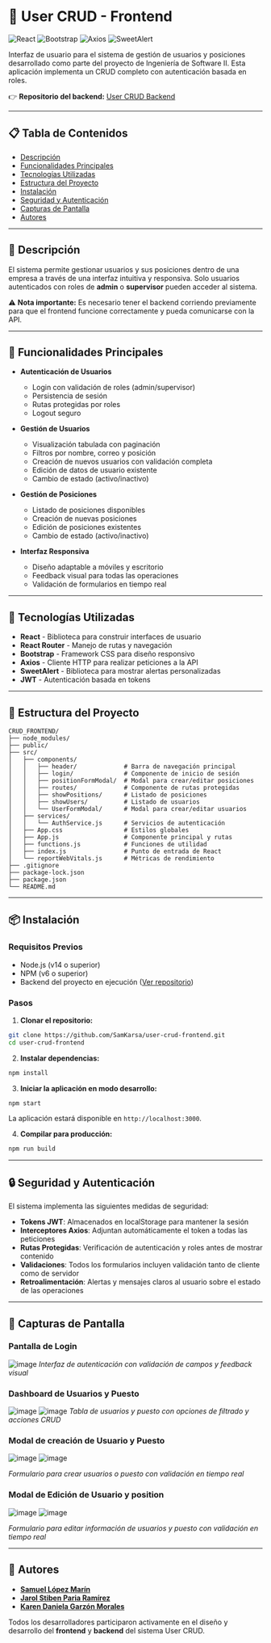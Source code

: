 # 🚀 User CRUD - Frontend

![React](https://img.shields.io/badge/React-20232A?style=for-the-badge&logo=react&logoColor=61DAFB)
![Bootstrap](https://img.shields.io/badge/Bootstrap-563D7C?style=for-the-badge&logo=bootstrap&logoColor=white)
![Axios](https://img.shields.io/badge/Axios-5A29E4?style=for-the-badge&logo=axios&logoColor=white)
![SweetAlert](https://img.shields.io/badge/SweetAlert-FF6384?style=for-the-badge&logo=sweetalert&logoColor=white)

Interfaz de usuario para el sistema de gestión de usuarios y posiciones desarrollado como parte del proyecto de Ingeniería de Software II. Esta aplicación implementa un CRUD completo con autenticación basada en roles.

👉 **Repositorio del backend:** [User CRUD Backend](https://github.com/JarolParia/CRUD.git)

---

## 📋 Tabla de Contenidos

- [Descripción](#-descripción)
- [Funcionalidades Principales](#-funcionalidades-principales)
- [Tecnologías Utilizadas](#-tecnologías-utilizadas)
- [Estructura del Proyecto](#-estructura-del-proyecto)
- [Instalación](#-instalación)
- [Seguridad y Autenticación](#-seguridad-y-autenticación)
- [Capturas de Pantalla](#-capturas-de-pantalla)
- [Autores](#-autores)

---

## 📝 Descripción

El sistema permite gestionar usuarios y sus posiciones dentro de una empresa a través de una interfaz intuitiva y responsiva. Solo usuarios autenticados con roles de **admin** o **supervisor** pueden acceder al sistema.

⚠️ **Nota importante:** Es necesario tener el backend corriendo previamente para que el frontend funcione correctamente y pueda comunicarse con la API.

---

## 🔐 Funcionalidades Principales

- **Autenticación de Usuarios**
  - Login con validación de roles (admin/supervisor)
  - Persistencia de sesión
  - Rutas protegidas por roles
  - Logout seguro

- **Gestión de Usuarios**
  - Visualización tabulada con paginación
  - Filtros por nombre, correo y posición
  - Creación de nuevos usuarios con validación completa
  - Edición de datos de usuario existente
  - Cambio de estado (activo/inactivo)

- **Gestión de Posiciones**
  - Listado de posiciones disponibles
  - Creación de nuevas posiciones
  - Edición de posiciones existentes
  - Cambio de estado (activo/inactivo)

- **Interfaz Responsiva**
  - Diseño adaptable a móviles y escritorio
  - Feedback visual para todas las operaciones
  - Validación de formularios en tiempo real

---

## 🧰 Tecnologías Utilizadas

- **React** - Biblioteca para construir interfaces de usuario
- **React Router** - Manejo de rutas y navegación
- **Bootstrap** - Framework CSS para diseño responsivo
- **Axios** - Cliente HTTP para realizar peticiones a la API
- **SweetAlert** - Biblioteca para mostrar alertas personalizadas
- **JWT** - Autenticación basada en tokens

---

## 📂 Estructura del Proyecto

```
CRUD_FRONTEND/
├── node_modules/
├── public/
├── src/
│   ├── components/
│   │   ├── header/             # Barra de navegación principal
│   │   ├── login/              # Componente de inicio de sesión
│   │   ├── positionFormModal/  # Modal para crear/editar posiciones
│   │   ├── routes/             # Componente de rutas protegidas
│   │   ├── showPositions/      # Listado de posiciones
│   │   ├── showUsers/          # Listado de usuarios
│   │   └── UserFormModal/      # Modal para crear/editar usuarios
│   ├── services/
│   │   └── AuthService.js      # Servicios de autenticación
│   ├── App.css                 # Estilos globales
│   ├── App.js                  # Componente principal y rutas
│   ├── functions.js            # Funciones de utilidad
│   ├── index.js                # Punto de entrada de React
│   └── reportWebVitals.js      # Métricas de rendimiento
├── .gitignore
├── package-lock.json
├── package.json
└── README.md
```

---

## 📦 Instalación

### Requisitos Previos
- Node.js (v14 o superior)
- NPM (v6 o superior)
- Backend del proyecto en ejecución ([Ver repositorio](https://github.com/JarolParia/CRUD.git))

### Pasos

1. **Clonar el repositorio:**

```bash
git clone https://github.com/SamKarsa/user-crud-frontend.git
cd user-crud-frontend
```

2. **Instalar dependencias:**

```bash
npm install
```

3. **Iniciar la aplicación en modo desarrollo:**

```bash
npm start
```

La aplicación estará disponible en `http://localhost:3000`.

4. **Compilar para producción:**

```bash
npm run build
```

---

## 🔒 Seguridad y Autenticación

El sistema implementa las siguientes medidas de seguridad:

- **Tokens JWT**: Almacenados en localStorage para mantener la sesión
- **Interceptores Axios**: Adjuntan automáticamente el token a todas las peticiones
- **Rutas Protegidas**: Verificación de autenticación y roles antes de mostrar contenido
- **Validaciones**: Todos los formularios incluyen validación tanto de cliente como de servidor
- **Retroalimentación**: Alertas y mensajes claros al usuario sobre el estado de las operaciones

---

## 📸 Capturas de Pantalla

### Pantalla de Login
![image](https://github.com/user-attachments/assets/60c741cf-3939-4506-b4f5-873113a07376)
*Interfaz de autenticación con validación de campos y feedback visual*

### Dashboard de Usuarios y Puesto
![image](https://github.com/user-attachments/assets/b29f4615-7893-4d53-8dde-3c11f9b73415)
![image](https://github.com/user-attachments/assets/860e71e4-83c9-4c60-8505-27225d0cec27)
*Tabla de usuarios y puesto con opciones de filtrado y acciones CRUD*

### Modal de creación de Usuario y Puesto
![image](https://github.com/user-attachments/assets/0280dce4-5f6c-45fa-8e34-070ce0bd0516) 
![image](https://github.com/user-attachments/assets/afacd909-43e7-4d72-adb6-b6f80cd4e491)

*Formulario para crear usuarios o puesto con validación en tiempo real*

### Modal de Edición de Usuario y position
![image](https://github.com/user-attachments/assets/c3bcf7ad-b8ff-4690-964f-45ae5bf1ce4b) 
![image](https://github.com/user-attachments/assets/67767ae7-2e49-4bc7-9224-591e54b1abac)

*Formulario para editar información de usuarios y puesto con validación en tiempo real*

---

## 👥 Autores

- [**Samuel López Marín**](https://github.com/SamKarsa)
- [**Jarol Stiben Paria Ramírez**](https://github.com/JarolParia)
- [**Karen Daniela Garzón Morales**](https://github.com/Karencita777)

Todos los desarrolladores participaron activamente en el diseño y desarrollo del **frontend** y **backend** del sistema User CRUD.
